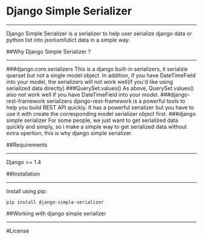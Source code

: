 # Django Simple Serializer

---

Django Simple Serializer is a serializer to help user serialize django data or python list into json\xml\dict data in a simple way.

##Why Django Simple Serializer ?

---

###django.core.serializers
 This is a django built-in serializers, it serialzie querset but not a single model object. In addition, if you have DateTimeField into your model, the serializers will not work well(if you'd like using serialized data directly)
###QuerySet.values()
 As above, QuerySet.values() also not work well if you have DateTimeField into your model.
###django-rest-framework serializers
 django-rest-framework is a powerful tools to help you build REST API quickly. It has a powerful serializer but you have to use it with create the corresponding model serializer object first. 
###django simple serializer
For some people, we just want to get serialized data quickly and simply, so i make a simple way to get serialized data without extra opertion, this is why django simple serializer.

##Requirements

---

Django >= 1.4

##Installation

---

Install using pip:

    pip install django-simple-serializer

##Working with django simple serializer

---

#License